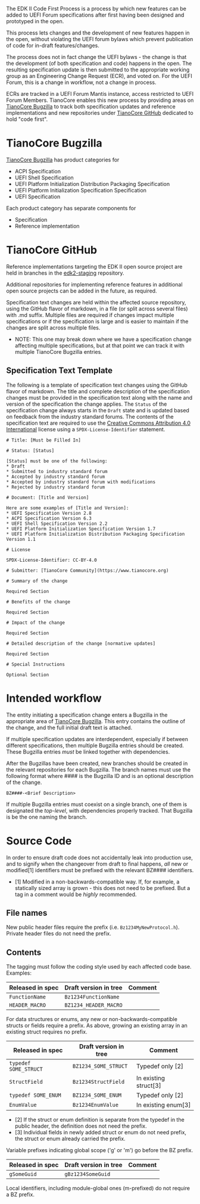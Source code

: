 The EDK II Code First Process is a process by which new features can be added
to UEFI Forum specifications after first having been designed and prototyped
in the open.

This process lets changes and the development of new features happen in the
open, without violating the UEFI forum bylaws which prevent publication of
code for in-draft features/changes.

The process does not in fact change the UEFI bylaws - the change is that the
development (of both specification and code) happens in the open. The resulting
specification update is then submitted to the appropriate working group as an
Engineering Change Request (ECR), and voted on. For the UEFI Forum, this is a
change in workflow, not a change in process.

ECRs are tracked in a UEFI Forum Mantis instance, access restricted to UEFI
Forum Members. TianoCore enables this new process by providing areas on
[TianoCore Bugzilla](https://bugzilla.tianocore.org) to track both specification
updates and reference implementations and new repositories under
[TianoCore GitHub](https://github.com/tianocore) dedicated to hold "code first".

# TianoCore Bugzilla

[TianoCore Bugzilla](bugzilla.tianocore.org) has product categories for
  * ACPI Specification
  * UEFI Shell Specification 
  * UEFI Platform Initialization Distribution Packaging Specification
  * UEFI Platform Initialization Specification Specification
  * UEFI Specification

Each product category has separate components for
  * Specification
  * Reference implementation

# TianoCore GitHub

Reference implementations targeting the EDK II open source project are held
in branches in the [edk2-staging](https://github.com/tianocore/edk2-staging)
repository.

Additional repositories for implementing reference features in additional open
source projects can be added in the future, as required.

Specification text changes are held within the affected source repository,
using the GitHub flavor of markdown, in a file (or split across several files)
with .md suffix.  Multiple files are required if changes impact multiple
specifications or if the specification is large and is easier to maintain
if the changes are split across multiple files.

* NOTE: This one may break down where we have a specification change affecting
  multiple specifications, but at that point we can track it with multiple 
  TianoCore Bugzilla entries.

## Specification Text Template

The following is a template of specification text changes using the GitHub 
flavor of markdown.  The title and complete description of the specification
changes must be provided in the specification text along with the name and
version of the specification the change applies.  The `Status` of the
specification change always starts in the `Draft` state and is updated based
on feedback from the industry standard forums.  The contents of the specification
text are required to use the
[Creative Commons Attribution 4.0 International](https://spdx.org/licenses/CC-BY-4.0.html)
license using a `SPDX-License-Identifier` statement.

```
# Title: [Must be Filled In]

# Status: [Status]

[Status] must be one of the following:
* Draft
* Submitted to industry standard forum
* Accepted by industry standard forum
* Accepted by industry standard forum with modifications
* Rejected by industry standard forum

# Document: [Title and Version]

Here are some examples of [Title and Version]:
* UEFI Specification Version 2.8
* ACPI Specification Version 6.3
* UEFI Shell Specification Version 2.2
* UEFI Platform Initialization Specification Version 1.7
* UEFI Platform Initialization Distribution Packaging Specification Version 1.1

# License

SPDX-License-Identifier: CC-BY-4.0

# Submitter: [TianoCore Community](https://www.tianocore.org)

# Summary of the change

Required Section

# Benefits of the change

Required Section

# Impact of the change

Required Section

# Detailed description of the change [normative updates]

Required Section

# Special Instructions

Optional Section
```

# Intended workflow

The entity initiating a specification change enters a Bugzilla in the appropriate
area of [TianoCore Bugzilla](bugzilla.tianocore.org). This entry contains the
outline of the change, and the full initial draft text is attached.

If multiple specification updates are interdependent, especially if between
different specifications, then multiple Bugzilla entries should be created.
These Bugzilla entries *must* be linked together with dependencies.

After the Bugzillas have been created, new branches should be created in the
relevant repositories for each Bugzilla.  The branch names must use the following
format where #### is the Bugzilla ID and <Brief Description> is an optional
description of the change.

    BZ####-<Brief Description>

If multiple Bugzilla entries must coexist on a single branch, one of them is
designated the _top-level_, with dependencies properly tracked. That Bugzilla
is be the one naming the branch.

# Source Code

In order to ensure draft code does not accidentally leak into production use,
and to signify when the changeover from draft to final happens, *all* new or
modified[1] identifiers must be prefixed with the relevant BZ#### identifiers.

* [1] Modified in a non-backwards-compatible way. If, for example, a statically
      sized array is grown - this does not need to be prefixed. But a tag in a
      comment would be *highly* recommended.

## File names

New public header files require the prefix (i.e. `Bz1234MyNewProtocol.h`).
Private header files do not need the prefix.

## Contents

The tagging must follow the coding style used by each affected code base.
Examples:

| Released in spec | Draft version in tree | Comment |
| ---              | ---                   | ---     |
| `FunctionName`   | `Bz1234FunctionName`  |         |
| `HEADER_MACRO`   | `BZ1234_HEADER_MACRO` |         |

For data structures or enums, any new or non-backwards-compatible structs or
fields require a prefix. As above, growing an existing array in an existing
struct requires no prefix.

| Released in spec      | Draft version in tree | Comment               |
| ---                   | ---                   | ---                   |
| `typedef SOME_STRUCT` | `BZ1234_SOME_STRUCT`  | Typedef only [2]      |
| `StructField`         | `Bz1234StructField`   | In existing struct[3] |
| `typedef SOME_ENUM`   | `BZ1234_SOME_ENUM`    | Typedef only [2]      |
| `EnumValue`           | `Bz1234EnumValue`     | In existing enum[3]   |

* [2] If the struct or enum definition is separate from the typedef in the public
      header, the definition does not need the prefix.
* [3] Individual fields in newly added struct or enum do not need prefix, the
      struct or enum already carried the prefix.

Variable prefixes indicating global scope ('g' or 'm') go before the BZ prefix.

| Released in spec | Draft version in tree | Comment |
| ---              | ---                   | ---     |
| `gSomeGuid`      | `gBz1234SomeGuid`     |         |

Local identifiers, including module-global ones (m-prefixed) do not require a
BZ prefix.
